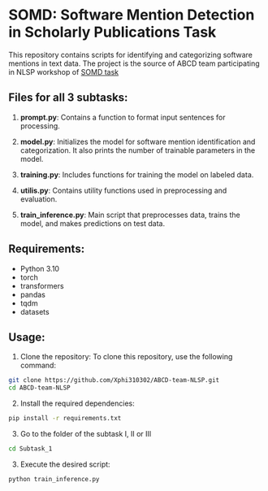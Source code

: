 # SOMD: Software Mention Detection in Scholarly Publications Task

This repository contains scripts for identifying and categorizing software mentions in text data. The project is the source of ABCD team participating in NLSP workshop of [SOMD task](https://nfdi4ds.github.io/nslp2024/docs/somd_shared_task.html)

## Files for all 3 subtasks:

1. **prompt.py**: Contains a function to format input sentences for processing.

2. **model.py**: Initializes the model for software mention identification and categorization. It also prints the number of trainable parameters in the model.

3. **training.py**: Includes functions for training the model on labeled data.

4. **utilis.py**: Contains utility functions used in preprocessing and evaluation.

5. **train_inference.py**: Main script that preprocesses data, trains the model, and makes predictions on test data.

## Requirements:

- Python 3.10
- torch
- transformers
- pandas
- tqdm
- datasets


## Usage:

1. Clone the repository:
To clone this repository, use the following command:

```bash
git clone https://github.com/Xphi310302/ABCD-team-NLSP.git
cd ABCD-team-NLSP
```

2. Install the required dependencies:
```bash
pip install -r requirements.txt
```
3. Go to the folder of the subtask I, II or III
```bash
cd Subtask_1
```
3. Execute the desired script:
```bash
python train_inference.py
```


